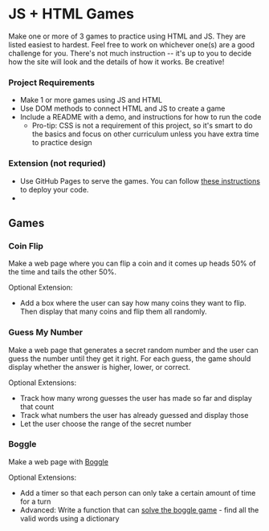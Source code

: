 # JS + HTML Games

Make one or more of 3 games to practice using HTML and JS. They are listed easiest to hardest. Feel free to work on whichever one(s) are a good challenge for you. There's not much instruction -- it's up to you to decide how the site will look and the details of how it works. Be creative!

### Project Requirements

- Make 1 or more games using JS and HTML
- Use DOM methods to connect HTML and JS to create a game
- Include a README with a demo, and instructions for how to run the code
  - Pro-tip: CSS is not a requirement of this project, so it's smart to do the basics and focus on other curriculum unless you have extra time to practice design

### Extension (not requried)

- Use GitHub Pages to serve the games. You can follow [these instructions](https://www.codecademy.com/articles/f1-u3-github-pages) to deploy your code.
-

## Games

### Coin Flip

Make a web page where you can flip a coin and it comes up heads 50% of the time and tails the other 50%.

Optional Extension:

- Add a box where the user can say how many coins they want to flip. Then display that many coins and flip them all randomly.

### Guess My Number

Make a web page that generates a secret random number and the user can guess the number until they get it right.
For each guess, the game should display whether the answer is higher, lower, or correct.

Optional Extensions:

- Track how many wrong guesses the user has made so far and display that count
- Track what numbers the user has already guessed and display those
- Let the user choose the range of the secret number

### Boggle

Make a web page with [Boggle](https://coursera.cs.princeton.edu/algs4/assignments/boggle/specification.php)

Optional Extensions:

- Add a timer so that each person can only take a certain amount of time for a turn
- Advanced: Write a function that can [solve the boggle game](https://www.codewars.com/kata/boggle-solver/javascript) - find all the valid words using a dictionary
